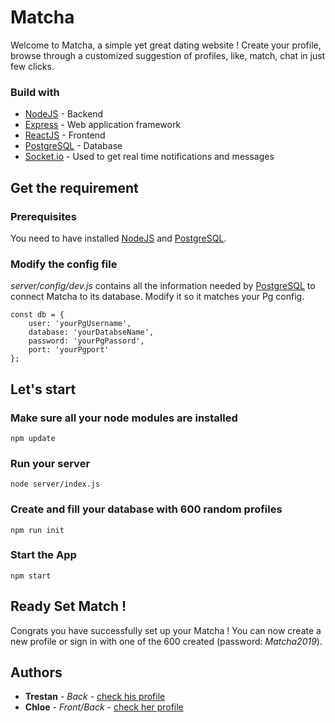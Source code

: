 # Matcha
Welcome to Matcha, a simple yet great dating website ! 
Create your profile, browse through a customized suggestion of profiles, like, match, chat in just few clicks. 

### Build with
* [NodeJS](https://nodejs.org/en/) - Backend
* [Express](https://expressjs.com/) - Web application framework
* [ReactJS](https://reactjs.org/) - Frontend
* [PostgreSQL](https://www.postgresql.org/) - Database
* [Socket.io](https://socket.io/) - Used to get real time notifications and messages

## Get the requirement

### Prerequisites
You need to have installed [NodeJS](https://nodejs.org/en/) and [PostgreSQL](https://www.postgresql.org/).

### Modify the config file
*server/config/dev.js* contains all the information needed by [PostgreSQL](https://www.postgresql.org/) to connect Matcha to its database. Modify it so it matches your Pg config.
```
const db = {
    user: 'yourPgUsername',
    database: 'yourDatabseName',
    password: 'yourPgPassord',
    port: 'yourPgport'
};
```

## Let's start

### Make sure all your node modules are installed
```
npm update
```

### Run your server
```
node server/index.js
```

### Create and fill your database with 600 random profiles
```
npm run init
```

### Start the App
```
npm start
```

## Ready Set Match !
Congrats you have successfully set up your Matcha ! You can now create a new profile or sign in with one of the 600 created (password: *Matcha2019*).

## Authors
* **Trestan** - *Back* - [check his profile](https://github.com/trndlz)
* **Chloe** - *Front/Back* - [check her profile](https://github.com/ccu-an-b)
